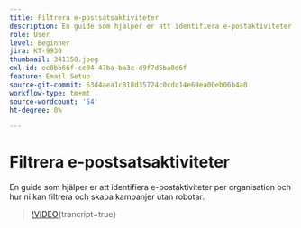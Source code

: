 ```yaml
---
title: Filtrera e-postsatsaktiviteter
description: En guide som hjälper er att identifiera e-postaktiviteter per organisation och hur ni kan filtrera och skapa kampanjer utan robotar.
role: User
level: Beginner
jira: KT-9930
thumbnail: 341158.jpeg
exl-id: ee0bb66f-cc04-47ba-ba3e-d9f7d5ba0d6f
feature: Email Setup
source-git-commit: 63d4aea1c818d35724c0cdc14e69ea00eb06b4a0
workflow-type: tm+mt
source-wordcount: '54'
ht-degree: 0%

---
```


# Filtrera e-postsatsaktiviteter

En guide som hjälper er att identifiera e-postaktiviteter per organisation och hur ni kan filtrera och skapa kampanjer utan robotar.

>[!VIDEO](https://video.tv.adobe.com/v/341158/?quality=12&learn=on){trancript=true}
